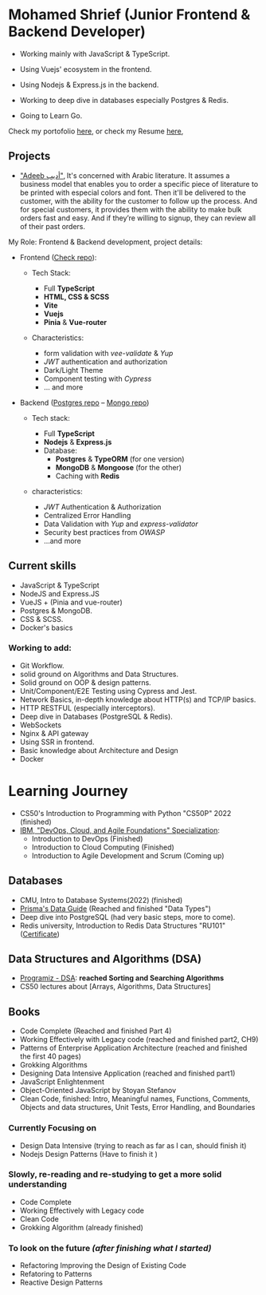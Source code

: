 # Mohamed Shrief (Junior Frontend & Backend Developer)

- Working mainly with JavaScript & TypeScript.

- Using Vuejs' ecosystem in the frontend.

- Using Nodejs & Express.js in the backend.

- Working to deep dive in databases especially Postgres & Redis.

- Going to Learn Go.

Check my portofolio [here](https://m-shrief.github.io/site/ "Portofolio"), or
check my Resume
[here](https://github.com/M-Shrief/M-Shrief/blob/main/mohamed-resume.pdf "check Resume"),

## Projects

- ["Adeeb أديب"](https://github.com/M-Shrief/M-Shrief/tree/main/adeeb_overview "check a video preview here"),
  It's concerned with Arabic literature. It assumes a business model that
  enables you to order a specific piece of literature to be printed with
  especial colors and font. Then it'll be delivered to the customer, with the
  ability for the customer to follow up the process. And for special customers,
  it provides them with the ability to make bulk orders fast and easy. And if
  they’re willing to signup, they can review all of their past orders.

My Role: Frontend & Backend development, project details:

- Frontend ([Check repo](https://github.com/M-Shrief/Adeeb_Vue_TS "gtihub repo")):

  - Tech Stack:

    - Full **TypeScript**
    - **HTML, CSS & SCSS**
    - **Vite**
    - **Vuejs**
    - **Pinia** & **Vue-router**

  - Characteristics:

    - form validation with _vee-validate_ & _Yup_
    - _JWT_ authentication and authorization
    - Dark/Light Theme
    - Component testing with _Cypress_
    - ... and more

- Backend ([Postgres repo](https://github.com/M-Shrief/Adeeb_ExpressTS_Postgres "gtihub repo") – [Mongo repo](https://github.com/M-Shrief/Adeeb_ExpressTS "gtihub repo"))

  - Tech stack:

    - Full **TypeScript**
    - **Nodejs** & **Express.js**
    - Database:
      - **Postgres** & **TypeORM** (for one version)
      - **MongoDB** & **Mongoose** (for the other)
      - Caching with **Redis**

  - characteristics:

    - _JWT_ Authentication & Authorization
    - Centralized Error Handling
    - Data Validation with _Yup_ and _express-validator_
    - Security best practices from _OWASP_
    - …and more

## Current skills

- JavaScript & TypeScript
- NodeJS and Express.JS
- VueJS + (Pinia and vue-router)
- Postgres & MongoDB.
- CSS & SCSS.
- Docker's basics

### Working to add:

- Git Workflow.
- solid ground on Algorithms and Data Structures.
- Solid ground on OOP & design patterns.
- Unit/Component/E2E Testing using Cypress and Jest.
- Network Basics, in-depth knowledge about HTTP(s) and TCP/IP basics.
- HTTP RESTFUL (especially interceptors).
- Deep dive in Databases (PostgreSQL & Redis).
- WebSockets
- Nginx & API gateway
- Using SSR in frontend.
- Basic knowledge about Architecture and Design
- Docker

# Learning Journey

- CS50's Introduction to Programming with Python "CS50P" 2022 (finished)
- [IBM, "DevOps, Cloud, and Agile Foundations" Specialization](https://www.coursera.org/specializations/devops-cloud-and-agile-foundations#courses "Check on Coursera"):
  - Introduction to DevOps (Finished)
  - Introduction to Cloud Computing (Finished)
  - Introduction to Agile Development and Scrum (Coming up)

## Databases

- CMU, Intro to Database Systems(2022) (finished)
- [Prisma's Data Guide](https://www.prisma.io/dataguide) (Reached and finished
  "Data Types")
- Deep dive into PostgreSQL (had very basic steps, more to come).
- Redis university, Introduction to Redis Data Structures "RU101" ([Certificate](https://university.redis.com/certificates/3dca706d75e5426e8438a7d54602e379 "view certificate"))

## Data Structures and Algorithms (DSA)

- [Programiz - DSA](https://www.programiz.com/dsa): **reached Sorting and
  Searching Algorithms**
- CS50 lectures about [Arrays, Algorithms, Data Structures]

## Books

- Code Complete (Reached and finished Part 4)
- Working Effectively with Legacy code (reached and finished part2, CH9)
- Patterns of Enterprise Application Architecture (reached and finished the
  first 40 pages)
- Grokking Algorithms
- Designing Data Intensive Application (reached and finished part1)
- JavaScript Enlightenment
- Object-Oriented JavaScript by Stoyan Stefanov
- Clean Code, finished: Intro, Meaningful names, Functions, Comments, Objects
  and data structures, Unit Tests, Error Handling, and Boundaries

### Currently Focusing on

- Design Data Intensive (trying to reach as far as I can, should finish it)
- Nodejs Design Patterns (Have to finish it )

### Slowly, re-reading and re-studying to get a more solid understanding

- Code Complete
- Working Effectively with Legacy code
- Clean Code
- Grokking Algorithm (already finished)

### To look on the future _(after finishing what I started)_

- Refactoring Improving the Design of Existing Code
- Refatoring to Patterns
- Reactive Design Patterns
